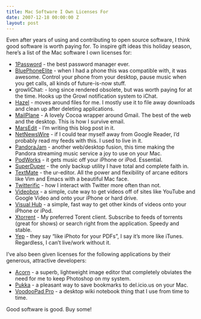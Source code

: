 ```yaml
---
title: Mac Software I Own Licenses For
date: 2007-12-18 00:00:00 Z
layout: post
---
```





Even after years of using and contributing to open source software, I think good software is worth paying for. To inspire gift ideas this holiday season, here’s a list of the Mac software I own licenses for:

-   [1Password](http://1passwd.com/) - the best password manager ever.
-   [BluePhoneElite](http://mirasoftware.com/BPE2/) - when I had a phone this was compatible with, it was awesome. Control your phone from your desktop, pause music when you get calls, all kinds of future-is-now stuff.
-   growliChat: - long since rendered obsolete, but was worth paying for at the time. Hooks up the Growl notification system to iChat.
-   [Hazel](http://www.noodlesoft.com/hazel.php) - moves around files for me. I mostly use it to file away downloads and clean up after deleting applications.
-   [MailPlane](http://mailplaneapp.com/) - A lovely Cocoa wrapper around Gmail. The best of the web and the desktop. This is how I survive email.
-   [MarsEdit](http://www.red-sweater.com/marsedit/) - I’m writing this blog post in it.
-   [NetNewsWire](http://www.newsgator.com/Individuals/NetNewsWire/) - if I could tear myself away from Google Reader, I’d probably read my feeds with this. I used to live in it.
-   [PandoraJam](http://www.bitcartel.com/pandorajam/) - another web/desktop fusion, this time making the Pandora streaming music service a joy to use on your Mac.
-   [PodWorks](http://www.scifihifi.com/podworks/) - it gets music off your iPhone or iPod. Essential.
-   [SuperDuper](http://www.shirt-pocket.com/SuperDuper/SuperDuperDescription.html) - the only backup utility I have total and complete faith in.
-   [TextMate](http://www.macromates.com/) - the ur-editor. All the power and flexibility of arcane editors like Vim and Emacs with a beautiful Mac face.
-   [Twitterific](http://iconfactory.com/software/twitterrific) - how I interact with Twitter more often than not.
-   [Videobox](http://tastyapps.com/) - a simple, cute way to get videos off of sites like YouTube and Google Video and onto your iPhone or hard drive.
-   [Visual Hub](http://www.techspansion.com/visualhub/) - a simple, fast way to get other kinds of videos onto your iPhone or iPod.
-   [Xtorrent](http://www.xtorrentp2p.com/) - My preferred Torent client. Subscribe to feeds of torrents (great for shows) or search right from the application. Speedy and stable.
-   [Yep](http://www.yepthat.com/yep/index.html) - they say “like iPhoto for your PDFs”, I say it’s more like iTunes. Regardless, I can’t live/work without it.

I’ve also been given licenses for the following applications by their generous, attractive developers:

-   [Acorn](http://flyingmeat.com/acorn/) - a superb, lightweight image editor that completely obviates the need for me to keep Photoshop on my system.
-   [Pukka](http://codesorcery.net/pukka/) - a pleasant way to save bookmarks to del.icio.us on your Mac.
-   [VoodooPad Pro](http://www.flyingmeat.com/voodoopad/voodoopadpro.html) - a desktop wiki notebook thing that I use from time to time.

Good software is good. Buy some!
